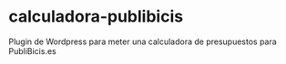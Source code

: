 # calculadora-publibicis
Plugin de Wordpress para meter una calculadora de presupuestos para PubliBicis.es
